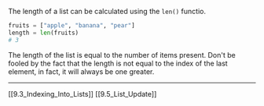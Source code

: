 The length of a list can be calculated using the `len()` functio.

``` python
fruits = ["apple", "banana", "pear"]
length = len(fruits)
# 3
```

The length of the list is equal to the number of items present.
Don't be fooled by the fact that the length is not equal to the index of the last element,
in fact, it will always be one greater.

---
[[9.3_Indexing_Into_Lists]]
[[9.5_List_Update]]
